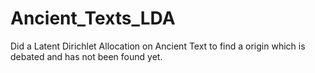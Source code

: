 # Ancient_Texts_LDA
Did a Latent Dirichlet Allocation on Ancient Text to find a origin which is debated and has not been found yet.
